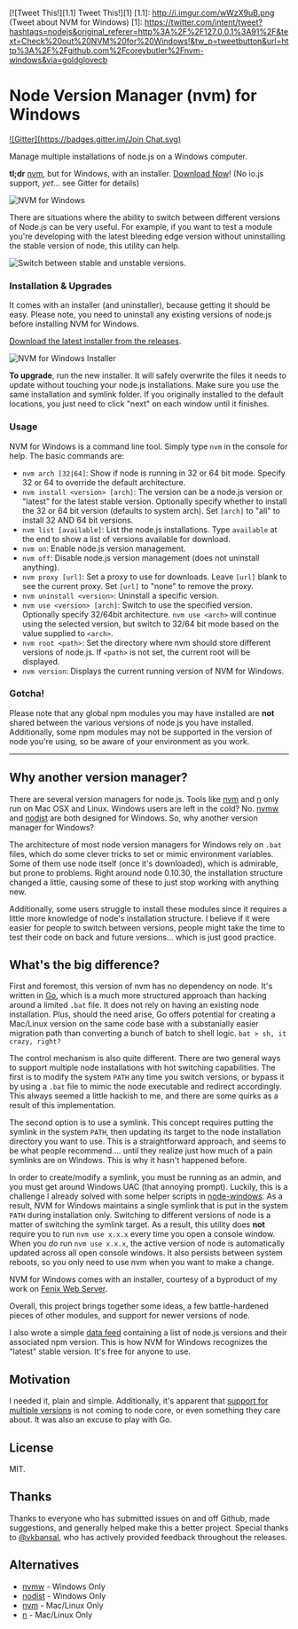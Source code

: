 [![Tweet This!][1.1] Tweet This!][1]
[1.1]: http://i.imgur.com/wWzX9uB.png (Tweet about NVM for Windows)
[1]: https://twitter.com/intent/tweet?hashtags=nodejs&original_referer=http%3A%2F%2F127.0.0.1%3A91%2F&text=Check%20out%20NVM%20for%20Windows!&tw_p=tweetbutton&url=http%3A%2F%2Fgithub.com%2Fcoreybutler%2Fnvm-windows&via=goldglovecb

# Node Version Manager (nvm) for Windows

[![Gitter](https://badges.gitter.im/Join Chat.svg)](https://gitter.im/coreybutler/nvm-windows?utm_source=badge&utm_medium=badge&utm_campaign=pr-badge&utm_content=badge)

Manage multiple installations of node.js on a Windows computer.

**tl;dr** [nvm](https://github.com/creationix/nvm), but for Windows, with an installer. [Download Now](https://github.com/coreybutler/nvm/releases)! (No io.js support, _yet_... see Gitter for details)

![NVM for Windows](http://coreybutler.github.io/nvm-windows/images/installlatest.jpg)

There are situations where the ability to switch between different versions of Node.js can be very
useful. For example, if you want to test a module you're developing with the latest
bleeding edge version without uninstalling the stable version of node, this utility can help.

![Switch between stable and unstable versions.](http://coreybutler.github.io/nvm-windows/images/use.jpg)

### Installation & Upgrades

It comes with an installer (and uninstaller), because getting it should be easy. Please note, you need to uninstall any existing versions of node.js before installing NVM for Windows.

[Download the latest installer from the releases](https://github.com/coreybutler/nvm/releases).

![NVM for Windows Installer](http://coreybutler.github.io/nvm-windows/images/installer.jpg)

**To upgrade**, run the new installer. It will safely overwrite the files it needs to update without touching your node.js installations.
Make sure you use the same installation and symlink folder. If you originally installed to the default locations, you just need to click
"next" on each window until it finishes.

### Usage

NVM for Windows is a command line tool. Simply type `nvm` in the console for help. The basic commands are:

- `nvm arch [32|64]`: Show if node is running in 32 or 64 bit mode. Specify 32 or 64 to override the default architecture.
- `nvm install <version> [arch]`: The version can be a node.js version or "latest" for the latest stable version. Optionally specify whether to install the 32 or 64 bit version (defaults to system arch). Set `[arch]` to "all" to install 32 AND 64 bit versions.
- `nvm list [available]`: List the node.js installations. Type `available` at the end to show a list of versions available for download.
- `nvm on`: Enable node.js version management.
- `nvm off`: Disable node.js version management (does not uninstall anything).
- `nvm proxy [url]`: Set a proxy to use for downloads. Leave `[url]` blank to see the current proxy. Set `[url]` to "none" to remove the proxy.
- `nvm uninstall <version>`: Uninstall a specific version.
- `nvm use <version> [arch]`: Switch to use the specified version. Optionally specify 32/64bit architecture. `nvm use <arch>` will continue using the selected version, but switch to 32/64 bit mode based on the value supplied to `<arch>`.
- `nvm root <path>`: Set the directory where nvm should store different versions of node.js. If `<path>` is not set, the current root will be displayed.
- `nvm version`: Displays the current running version of NVM for Windows.

### Gotcha!

Please note that any global npm modules you may have installed are **not** shared between the various versions of node.js you have installed.
Additionally, some npm modules may not be supported in the version of node you're using, so be aware of your environment as you work.

---

## Why another version manager?

There are several version managers for node.js. Tools like [nvm](https://github.com/creationix/nvm) and [n](https://github.com/visionmedia/n)
only run on Mac OSX and Linux. Windows users are left in the cold? No. [nvmw](https://github.com/hakobera/nvmw) and [nodist](https://github.com/marcelklehr/nodist)
are both designed for Windows. So, why another version manager for Windows?

The architecture of most node version managers for Windows rely on `.bat` files, which do some clever tricks to set or mimic environment variables.
Some of them use node itself (once it's downloaded), which is admirable, but prone to problems. Right around node 0.10.30, the installation
structure changed a little, causing some of these to just stop working with anything new.

Additionally, some users struggle to install these modules since it requires a little more knowledge of node's installation structure. I believe if it
were easier for people to switch between versions, people might take the time to test their code on back and future versions... which is
just good practice.

## What's the big difference?

First and foremost, this version of nvm has no dependency on node. It's written in [Go](http://golang.org/), which is a much more structured
approach than hacking around a limited `.bat` file. It does not rely on having an existing node installation. Plus, should the need arise, Go
offers potential for creating a Mac/Linux version on the same code base with a substanially easier migration path than converting a bunch of
batch to shell logic. `bat > sh, it crazy, right?`

The control mechanism is also quite different. There are two general ways to support multiple node installations with hot switching capabilities.
The first is to modify the system `PATH` any time you switch versions, or bypass it by using a `.bat` file to mimic the node executable and redirect
accordingly. This always seemed a little hackish to me, and there are some quirks as a result of this implementation.

The second option is to use a symlink. This concept requires putting the symlink in the system `PATH`, then updating its target to
the node installation directory you want to use. This is a straightforward approach, and seems to be what people recommend.... until they
realize just how much of a pain symlinks are on Windows. This is why it hasn't happened before.

In order to create/modify a symlink, you must be running as an admin, and you must get around Windows UAC (that annoying prompt). Luckily, this is
a challenge I already solved with some helper scripts in [node-windows](http://github.com/coreybutler/node-windows). As a result, NVM for Windows
maintains a single symlink that is put in the system `PATH` during installation only. Switching to different versions of node is a matter of
switching the symlink target. As a result, this utility does **not** require you to run `nvm use x.x.x` every time you open a console window.
When you _do_ run `nvm use x.x.x`, the active version of node is automatically updated across all open console windows. It also persists
between system reboots, so you only need to use nvm when you want to make a change.

NVM for Windows comes with an installer, courtesy of a byproduct of my work on [Fenix Web Server](http://fenixwebserver.com).

Overall, this project brings together some ideas, a few battle-hardened pieces of other modules, and support for newer versions of node.

I also wrote a simple [data feed](http://github.com/coreybutler/nodedistro) containing a list of node.js versions and their associated npm version.
This is how NVM for Windows recognizes the "latest" stable version. It's free for anyone to use.

## Motivation

I needed it, plain and simple. Additionally, it's apparent that [support for multiple versions](https://github.com/joyent/node/issues/8075) is not
coming to node core, or even something they care about. It was also an excuse to play with Go.

## License

MIT.

## Thanks

Thanks to everyone who has submitted issues on and off Github, made suggestions, and generally helped make this a better project. Special thanks to [@vkbansal](https://github.com/vkbansal), who has actively provided feedback throughout the releases.

## Alternatives

- [nvmw](https://github.com/hakobera/nvmw) - Windows Only
- [nodist](https://github.com/marcelklehr/nodist) - Windows Only
- [nvm](https://github.com/creationix/nvm) - Mac/Linux Only
- [n](https://github.com/visionmedia/n) - Mac/Linux Only
